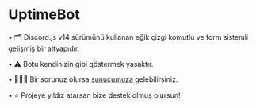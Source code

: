 # UptimeBot

• 🗂️ Discord.js v14 sürümünü kullanan eğik çizgi komutlu ve form sistemli gelişmiş bir altyapıdır.

• ⚠️ Botu kendinizin gibi göstermek yasaktır.

• 🙋🏻‍♂️ Bir sorunuz olursa [sunucumuza](https://discord.gg/altyapilar) gelebilirsiniz.

• ⭐ Projeye yıldız atarsan bize destek olmuş olursun!
